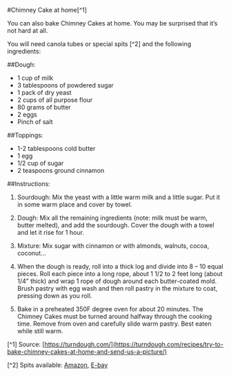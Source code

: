 #Chimney Cake at home[^1]

You can also bake Chimney Cakes at home. You may be surprised that it’s not hard at all.

You will need canola tubes or special spits [^2] and the following ingredients:

##Dough:

- 1 cup of milk
- 3 tablespoons of powdered sugar
- 1 pack of dry yeast
- 2 cups of all purpose flour
- 80 grams of butter
- 2 eggs
- Pinch of salt

##Toppings:

- 1-2 tablespoons cold butter
- 1 egg
- 1/2 cup of sugar
- 2 teaspoons ground cinnamon

##Instructions:

1. Sourdough: Mix the yeast with a little warm milk and a little sugar. Put it in some warm place and cover by towel.

2. Dough: Mix all the remaining ingredients (note: milk must be warm, butter melted), and add the sourdough. Cover the dough with a towel and let it rise for 1 hour.

3. Mixture: Mix sugar with cinnamon or with almonds, walnuts, cocoa, coconut…

4. When the dough is ready, roll into a thick log and divide into 8 – 10 equal pieces. Roll each piece into a long rope, about 1 1/2 to 2 feet long (about 1/4” thick) and wrap 1 rope of dough around each butter-coated mold. Brush pastry with egg wash and then roll pastry in the mixture to coat, pressing down as you roll.

5. Bake in a preheated 350F degree oven for about 20 minutes. The Chimney Cakes must be turned around halfway through the cooking time. Remove from oven and carefully slide warm pastry. Best eaten while still warm.

[^1] Source: [https://turndough.com/](https://turndough.com/recipes/try-to-bake-chimney-cakes-at-home-and-send-us-a-picture/)

[^2] Spits available: [Amazon](https://www.amazon.com/Tescoma-Traditional-Trdelnik-Prügelkrapfen-Baumstriezel/dp/B01LY4TVFY/ref=sr_1_fkmr0_1?keywords=chimney+cake+form&qid=1554148873&s=gateway&sr=8-1-fkmr0), [E-bay](https://www.ebay.com/itm/3-Pcs-Non-Stick-Dessert-Cake-Cannoli-Cone-Round-Form-Tubes-Bread-Baking-Mold-S-L/262818384077?hash=item3d313248cd:m:m3SjyvJulNg_aMkBo5SU8EQ)
